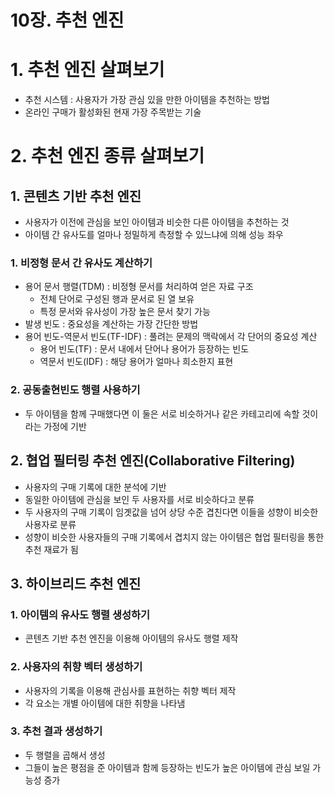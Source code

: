 # 10장. 추천 엔진

# 1. 추천 엔진 살펴보기

- 추천 시스템 : 사용자가 가장 관심 있을 만한 아이템을 추천하는 방법
- 온라인 구매가 활성화된 현재 가장 주목받는 기술

# 2. 추천 엔진 종류 살펴보기

## 1. 콘텐츠 기반 추천 엔진

- 사용자가 이전에 관심을 보인 아이템과 비슷한 다른 아이템을 추천하는 것
- 아이템 간 유사도를 얼마나 정밀하게 측정할 수 있느냐에 의해 성능 좌우

### 1. 비정형 문서 간 유사도 계산하기

- 용어 문서 행렬(TDM) : 비정형 문서를 처리하여 얻은 자료 구조
    - 전체 단어로 구성된 행과 문서로 된 열 보유
    - 특정 문서와 유사성이 가장 높은 문서 찾기 가능
- 발생 빈도 : 중요성을 계산하는 가장 간단한 방법
- 용어 빈도-역문서 빈도(TF-IDF) : 풀려는 문제의 맥락에서 각 단어의 중요성 계산
    - 용어 빈도(TF) : 문서 내에서 단어나 용어가 등장하는 빈도
    - 역문서 빈도(IDF) : 해당 용어가 얼마나 희소한지 표현

### 2. 공동출현빈도 행렬 사용하기

- 두 아이템을 함께 구매했다면 이 둘은 서로 비슷하거나 같은 카테고리에 속할 것이라는 가정에 기반

## 2. 협업 필터링 추천 엔진(Collaborative Filtering)

- 사용자의 구매 기록에 대한 분석에 기반
- 동일한 아이템에 관심을 보인 두 사용자를 서로 비슷하다고 분류
- 두 사용자의 구매 기록이 임곗값을 넘어 상당 수준 겹친다면 이들을 성향이 비슷한 사용자로 분류
- 성향이 비슷한 사용자들의 구매 기록에서 겹치지 않는 아이템은 협업 필터링을 통한 추천 재료가 됨

## 3. 하이브리드 추천 엔진

### 1. 아이템의 유사도 행렬 생성하기

- 콘텐츠 기반 추천 엔진을 이용해 아이템의 유사도 행렬 제작

### 2. 사용자의 취향 벡터 생성하기

- 사용자의 기록을 이용해 관심사를 표현하는 취향 벡터 제작
- 각 요소는 개별 아이템에 대한 취향을 나타냄

### 3. 추천 결과 생성하기

- 두 행렬을 곱해서 생성
- 그들이 높은 평점을 준 아이템과 함께 등장하는 빈도가 높은 아이템에 관심 보일 가능성 증가